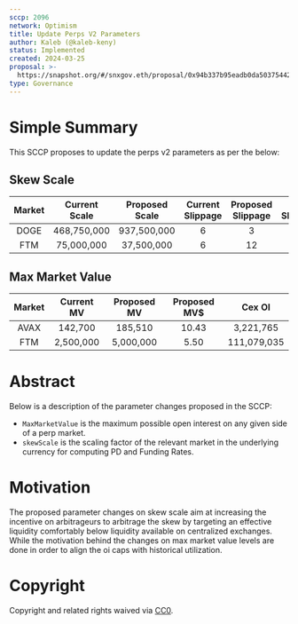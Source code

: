 ```yaml
---
sccp: 2096
network: Optimism
title: Update Perps V2 Parameters
author: Kaleb (@kaleb-keny)
status: Implemented
created: 2024-03-25
proposal: >-
  https://snapshot.org/#/snxgov.eth/proposal/0x94b337b95eadb0da503754423af7c12af91f41432d1a7192b635e58b3fc4bcdb
type: Governance
---
```


# Simple Summary

This SCCP proposes to update the perps v2 parameters as per the below:

## Skew Scale

| **Market** | **Current Scale** | **Proposed Scale** | **Current Slippage** | **Proposed Slippage** | **Cex Slippage** |
|:----------:|:-----------------:|:------------------:|:--------------------:|:---------------------:|:----------------:|
|    DOGE    |    468,750,000    |     937,500,000    |           6          |           3           |         1        |
|     FTM    |     75,000,000    |     37,500,000     |           6          |           12          |         8        |

## Max Market Value

| **Market** | **Current MV** | **Proposed MV** | **Proposed MV$** |  **Cex OI** |
|:----------:|:--------------:|:---------------:|:----------------:|:-----------:|
|    AVAX    |     142,700    |     185,510     |       10.43      |  3,221,765  |
|     FTM    |    2,500,000   |    5,000,000    |       5.50       | 111,079,035 |

# Abstract

Below is a description of the parameter changes proposed in the SCCP:
- `MaxMarketValue` is the maximum possible open interest on any given side of a perp market.
- `skewScale` is the scaling factor of the relevant market in the underlying currency for computing PD and Funding Rates.

# Motivation

The proposed parameter changes on skew scale aim at increasing the incentive on arbitrageurs to arbitrage the skew by targeting an effective liquidity comfortably below liquidity available on centralized exchanges. While the motivation behind the changes on max market value levels are done in order to align the oi caps with historical utilization. 

# Copyright

Copyright and related rights waived via [CC0](https://creativecommons.org/publicdomain/zero/1.0/).



